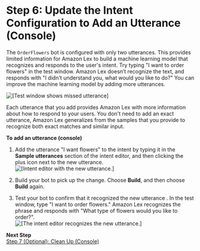 # Step 6: Update the Intent Configuration to Add an Utterance \(Console\)<a name="gs-bp-utterance"></a>

 The `OrderFlowers` bot is configured with only two utterances\. This provides limited information for Amazon Lex to build a machine learning model that recognizes and responds to the user's intent\. Try typing "I want to order flowers" in the test window\. Amazon Lex doesn’t recognize the text, and responds with "I didn't understand you, what would you like to do?" You can improve the machine learning model by adding more utterances\.

![\[Test window shows missed utterance\]](http://docs.aws.amazon.com/lex/latest/dg/images/gs1-120.png)

Each utterance that you add provides Amazon Lex with more information about how to respond to your users\. You don't need to add an exact utterance, Amazon Lex generalizes from the samples that you provide to recognize both exact matches and similar input\.

**To add an utterance \(console\)**

1. Add the utterance "I want flowers" to the intent by typing it in the **Sample utterances** section of the intent editor, and then clicking the plus icon next to the new utterance\.  
![\[Intent editor with the new utterance.\]](http://docs.aws.amazon.com/lex/latest/dg/images/gs1-130.png)

1.  Build your bot to pick up the change\. Choose **Build**, and then choose **Build** again\. 

1. Test your bot to confirm that it recognized the new utterance \. In the test window, type "I want to order flowers\." Amazon Lex recognizes the phrase and responds with "What type of flowers would you like to order?"\.  
![\[The intent editor recognizes the new utterance.\]](http://docs.aws.amazon.com/lex/latest/dg/images/gs1-140.png)

**Next Step**  
[Step 7 \(Optional\): Clean Up \(Console\)](gs-bp-cleaning-up.md)